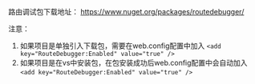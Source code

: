 路由调试包下载地址： https://www.nuget.org/packages/routedebugger/

注意：
 1. 如果项目是单独引入下载包，需要在web.config配置中加入  `<add key="RouteDebugger:Enabled" value="true" />`<br />
 2. 如果项目是在vs中安装包，在包安装成功后web.config配置中会自动加入 `<add key="RouteDebugger:Enabled" value="true" />`
